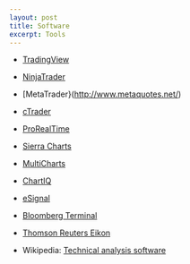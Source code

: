 ```yaml
---
layout: post
title: Software
excerpt: Tools
---
```


* [TradingView](https://www.tradingview.com/)
* [NinjaTrader](http://ninjatrader.com/)
* [MetaTrader}(http://www.metaquotes.net/)
* [cTrader](http://www.spotware.com/)
* [ProRealTime](https://www.prorealtime.com/de/)
* [Sierra Charts](http://www.sierrachart.com/)
* [MultiCharts](http://www.multicharts.com/)
* [ChartIQ](https://www.chartiq.com/)
* [eSignal](http://www.esignal.com/)


* [Bloomberg Terminal](http://www.bloomberg.com/company/)
* [Thomson Reuters Eikon](http://financial.thomsonreuters.com/en/products/tools-applications/trading-investment-tools/eikon-trading-software.html)


* Wikipedia: [Technical analysis software](https://en.wikipedia.org/wiki/Technical_analysis_software)

